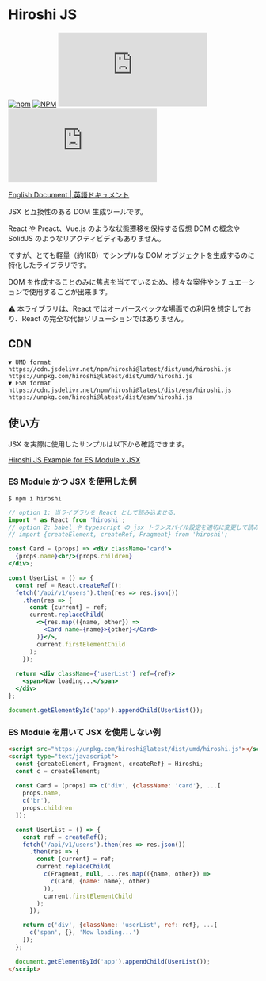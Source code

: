 # Hiroshi JS

[![npm](https://img.shields.io/npm/v/hiroshi)](https://www.npmjs.com/package/hiroshi)
[![NPM](https://img.shields.io/npm/l/hiroshi)](https://github.com/kato83/hiroshi/blob/master/LICENSE.txt)
[![size](http://img.badgesize.io/https://unpkg.com/hiroshi@latest/dist/esm/hiroshi.js?label=size)](https://unpkg.com/hiroshi@latest/dist/esm/hiroshi.js)
[![gzip size](http://img.badgesize.io/https://unpkg.com/hiroshi@latest/dist/esm/hiroshi.js?compression=gzip&label=gzip+size)](https://unpkg.com/hiroshi@latest/dist/esm/hiroshi.js)

[English Document | 英語ドキュメント](./README.md)

JSX と互換性のある DOM 生成ツールです。

React や Preact、Vue.js のような状態遷移を保持する仮想 DOM の概念や SolidJS のようなリアクティビディもありません。

ですが、とても軽量（約1KB）でシンプルな DOM オブジェクトを生成するのに特化したライブラリです。

DOM を作成することのみに焦点を当てているため、様々な案件やシチュエーションで使用することが出来ます。

⚠ 本ライブラリは、React ではオーバースペックな場面での利用を想定しており、React の完全な代替ソリューションではありません。

## CDN

```text
▼ UMD format
https://cdn.jsdelivr.net/npm/hiroshi@latest/dist/umd/hiroshi.js
https://unpkg.com/hiroshi@latest/dist/umd/hiroshi.js
▼ ESM format
https://cdn.jsdelivr.net/npm/hiroshi@latest/dist/esm/hiroshi.js
https://unpkg.com/hiroshi@latest/dist/esm/hiroshi.js
```

## 使い方

JSX を実際に使用したサンプルは以下から確認できます。

[Hiroshi JS Example for ES Module x JSX](https://codepen.io/kato83/pen/zYWLPMP)

### ES Module かつ JSX を使用した例

```shell
$ npm i hiroshi
```

```jsx
// option 1: 当ライブラリを React として読み込ませる.
import * as React from 'hiroshi';
// option 2: babel や typescript の jsx トランスパイル設定を適切に変更して読み込む
// import {createElement, createRef, Fragment} from 'hiroshi';

const Card = (props) => <div className='card'>
  {props.name}<br/>{props.children}
</div>;

const UserList = () => {
  const ref = React.createRef();
  fetch('/api/v1/users').then(res => res.json())
    .then(res => {
      const {current} = ref;
      current.replaceChild(
        <>{res.map(({name, other}) => 
          <Card name={name}>{other}</Card>
        )}</>,
        current.firstElementChild
      );
    });
  
  return <div className={'userList'} ref={ref}>
    <span>Now loading...</span>
  </div>
};

document.getElementById('app').appendChild(UserList());
```

### ES Module を用いて JSX を使用しない例

```html
<script src="https://unpkg.com/hiroshi@latest/dist/umd/hiroshi.js"></script>
<script type="text/javascript">
  const {createElement, Fragment, createRef} = Hiroshi;
  const c = createElement;
  
  const Card = (props) => c('div', {className: 'card'}, ...[
    props.name,
    c('br'),
    props.children
  ]);

  const UserList = () => {
    const ref = createRef();
    fetch('/api/v1/users').then(res => res.json())
      .then(res => {
        const {current} = ref;
        current.replaceChild(
          c(Fragment, null, ...res.map(({name, other}) => 
            c(Card, {name: name}, other)
          )),
          current.firstElementChild
        );
      });

    return c('div', {className: 'userList', ref: ref}, ...[
      c('span', {}, 'Now loading...')  
    ]);
  };

  document.getElementById('app').appendChild(UserList());
</script>
```
